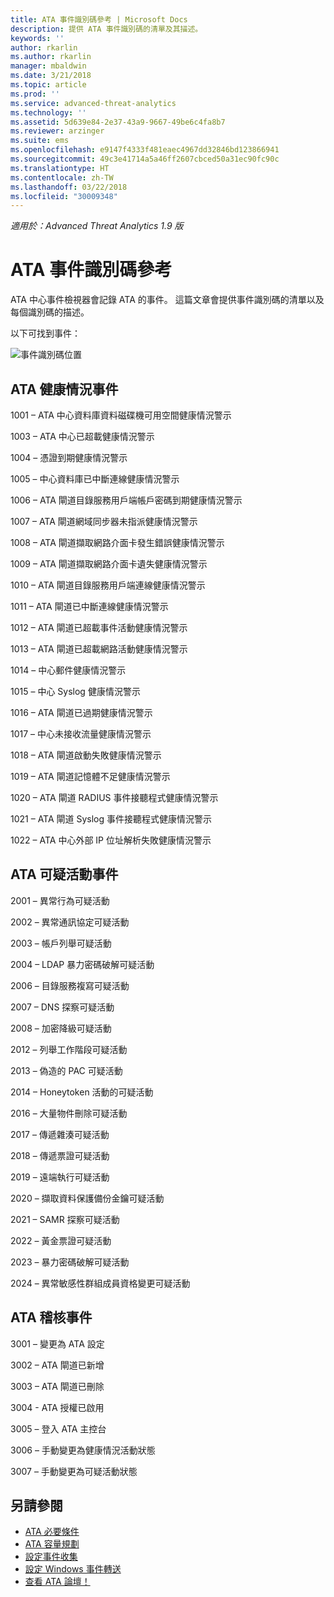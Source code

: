 ```yaml
---
title: ATA 事件識別碼參考 | Microsoft Docs
description: 提供 ATA 事件識別碼的清單及其描述。
keywords: ''
author: rkarlin
ms.author: rkarlin
manager: mbaldwin
ms.date: 3/21/2018
ms.topic: article
ms.prod: ''
ms.service: advanced-threat-analytics
ms.technology: ''
ms.assetid: 5d639e84-2e37-43a9-9667-49be6c4fa8b7
ms.reviewer: arzinger
ms.suite: ems
ms.openlocfilehash: e9147f4333f481eaec4967dd32846bd123866941
ms.sourcegitcommit: 49c3e41714a5a46ff2607cbced50a31ec90fc90c
ms.translationtype: HT
ms.contentlocale: zh-TW
ms.lasthandoff: 03/22/2018
ms.locfileid: "30009348"
---
```

*適用於：Advanced Threat Analytics 1.9 版*


# <a name="ata-event-id-reference"></a>ATA 事件識別碼參考

ATA 中心事件檢視器會記錄 ATA 的事件。 這篇文章會提供事件識別碼的清單以及每個識別碼的描述。

以下可找到事件：

![事件識別碼位置](./media/event-id-location.png)

## <a name="ata-health-events"></a>ATA 健康情況事件

1001 – ATA 中心資料庫資料磁碟機可用空間健康情況警示 

1003 – ATA 中心已超載健康情況警示 

1004 – 憑證到期健康情況警示 

1005 – 中心資料庫已中斷連線健康情況警示 

1006 – ATA 閘道目錄服務用戶端帳戶密碼到期健康情況警示 

1007 – ATA 閘道網域同步器未指派健康情況警示 

1008 – ATA 閘道擷取網路介面卡發生錯誤健康情況警示 

1009 – ATA 閘道擷取網路介面卡遺失健康情況警示 

1010 – ATA 閘道目錄服務用戶端連線健康情況警示 

1011 – ATA 閘道已中斷連線健康情況警示 

1012 – ATA 閘道已超載事件活動健康情況警示 

1013 – ATA 閘道已超載網路活動健康情況警示 

1014 – 中心郵件健康情況警示 

1015 – 中心 Syslog 健康情況警示 

1016 – ATA 閘道已過期健康情況警示 

1017 – 中心未接收流量健康情況警示 

1018 – ATA 閘道啟動失敗健康情況警示 

1019 – ATA 閘道記憶體不足健康情況警示 

1020 – ATA 閘道 RADIUS 事件接聽程式健康情況警示 

1021 – ATA 閘道 Syslog 事件接聽程式健康情況警示 

1022 – ATA 中心外部 IP 位址解析失敗健康情況警示 
 
## <a name="ata-suspicious-activity-events"></a>ATA 可疑活動事件

2001 – 異常行為可疑活動 

2002 – 異常通訊協定可疑活動 

2003 – 帳戶列舉可疑活動 

2004 – LDAP 暴力密碼破解可疑活動 

2006 – 目錄服務複寫可疑活動 

2007 – DNS 探察可疑活動 

2008 – 加密降級可疑活動 

2012 – 列舉工作階段可疑活動 

2013 – 偽造的 PAC 可疑活動 

2014 – Honeytoken 活動的可疑活動 

2016 – 大量物件刪除可疑活動 

2017 – 傳遞雜湊可疑活動 

2018 – 傳遞票證可疑活動 

2019 – 遠端執行可疑活動 

2020 – 擷取資料保護備份金鑰可疑活動 

2021 – SAMR 探察可疑活動 

2022 – 黃金票證可疑活動 

2023 – 暴力密碼破解可疑活動 

2024 – 異常敏感性群組成員資格變更可疑活動  

## <a name="ata-auditing-events"></a>ATA 稽核事件

3001 – 變更為 ATA 設定 

3002 – ATA 閘道已新增

3003 – ATA 閘道已刪除

3004 - ATA 授權已啟用

3005 – 登入 ATA 主控台

3006 – 手動變更為健康情況活動狀態 

3007 – 手動變更為可疑活動狀態 


## <a name="see-also"></a>另請參閱
- [ATA 必要條件](ata-prerequisites.md)
- [ATA 容量規劃](ata-capacity-planning.md)
- [設定事件收集](configure-event-collection.md)
- [設定 Windows 事件轉送](configure-event-collection.md#configuring-windows-event-forwarding)
- [查看 ATA 論壇！](https://social.technet.microsoft.com/Forums/security/home?forum=mata)
